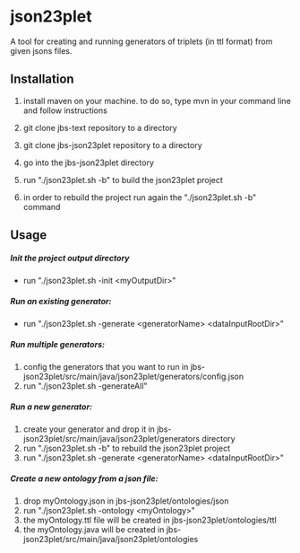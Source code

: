 # json23plet
A tool for creating and running generators of triplets (in ttl format) from given jsons files.

## Installation

1. install maven on your machine. to do so, type mvn in your command line and follow instructions

1. git clone jbs-text repository to a directory

1. git clone jbs-json23plet repository to a directory

1. go into the jbs-json23plet directory

1. run "./json23plet.sh -b" to build the json23plet project

1. in order to rebuild the project run again the "./json23plet.sh -b" command

## Usage

##### Init the project output directory
* run "./json23plet.sh -init \<myOutputDir\>"

##### Run an existing generator:
* run "./json23plet.sh -generate \<generatorName\> \<dataInputRootDir\>" 

##### Run multiple generators:
1. config the generators that you want to run in jbs-json23plet/src/main/java/json23plet/generators/config.json
1. run "./json23plet.sh -generateAll"

##### Run a new generator:
1. create your generator and drop it in jbs-json23plet/src/main/java/json23plet/generators directory
1. run "./json23plet.sh -b" to rebuild the json23plet project
1. run "./json23plet.sh -generate \<generatorName\> \<dataInputRootDir\>"

##### Create a new ontology from a json file:
1. drop myOntology.json in jbs-json23plet/ontologies/json
1. run "./json23plet.sh -ontology \<myOntology\>"
1. the myOntology.ttl file will be created in jbs-json23plet/ontologies/ttl
1. the myOntology.java will be created in jbs-json23plet/src/main/java/json23plet/ontologies





